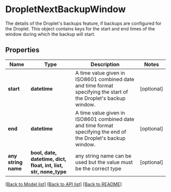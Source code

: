 # DropletNextBackupWindow

The details of the Droplet's backups feature, if backups are configured for the Droplet. This object contains keys for the start and end times of the window during which the backup will start.

## Properties
Name | Type | Description | Notes
------------ | ------------- | ------------- | -------------
**start** | **datetime** | A time value given in ISO8601 combined date and time format specifying the start of the Droplet&#39;s backup window. | [optional] 
**end** | **datetime** | A time value given in ISO8601 combined date and time format specifying the end of the Droplet&#39;s backup window. | [optional] 
**any string name** | **bool, date, datetime, dict, float, int, list, str, none_type** | any string name can be used but the value must be the correct type | [optional]

[[Back to Model list]](../README.md#documentation-for-models) [[Back to API list]](../README.md#documentation-for-api-endpoints) [[Back to README]](../README.md)


